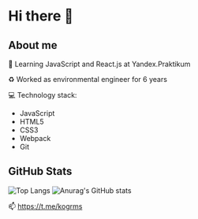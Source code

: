 # Hi there 👋 
## About me
:seedling: Learning JavaScript and React.js at Yandex.Praktikum

:recycle: Worked as environmental engineer for 6 years

:computer: Technology stack:
* JavaScript
* HTML5
* CSS3
* Webpack
* Git

## GitHub Stats
![Top Langs](https://github-readme-stats.vercel.app/api/top-langs/?username=kogrms)
![Anurag's GitHub stats](https://github-readme-stats.vercel.app/api?username=kogrms)

:mailbox: https://t.me/kogrms
